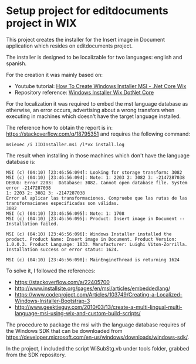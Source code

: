 ﻿# Setup project for editdocuments project in WIX

This project creates the installer for the Insert image in Document application which resides on 
editdocuments project. 

The installer is designed to be localizable for two languages: english and spanish.

For the creation it was mainly based on:

- Youtube tutorial: [How To Create Windows Installer MSI - .Net Core Wix](https://www.youtube.com/watch?v=6Yf-eDsRrnM)
- Repository reference: [Windows Installer Wix DotNet Core](https://github.com/angelsix/youtube/tree/develop/C%23%20General/Windows%20Installer%20Wix%20DotNet%20Core)

For the localization it was required to embed the mst language database as otherwise, an error occurs,
advertising about a wrong transfors when executing in machines which doesn't have the target 
language installed.

The reference how to obtain  the report is in: https://stackoverflow.com/q/18795351
and requires the following command:

```
msiexec /i IIDInstaller.msi /l*vx install.log
```

The result when installing in those machines which don't have the language database is:
```
MSI (c) (04:10) [23:46:56:094]: Looking for storage transform: 3082
MSI (c) (04:10) [23:46:56:094]: Note: 1: 2203 2: 3082 3: -2147287038 
DEBUG: Error 2203:  Database: 3082. Cannot open database file. System error -2147287038
1: 2203 2: 3082 3: -2147287038 
Error al aplicar las transformaciones. Compruebe que las rutas de las transformaciones especificadas son válidas.
3082
MSI (c) (04:10) [23:46:56:095]: Note: 1: 1708 
MSI (c) (04:10) [23:46:56:095]: Product: Insert image in Document -- Installation failed.

MSI (c) (04:10) [23:46:56:096]: Windows Installer installed the product. Product Name: Insert image in Document. Product Version: 1.0.0.3. Product Language: 1033. Manufacturer: Luighi Viton-Zorrilla. Installation success or error status: 1624.

MSI (c) (04:10) [23:46:56:098]: MainEngineThread is returning 1624
```

To solve it, I followed the references:
- https://stackoverflow.com/a/22405700
- http://www.installsite.org/pages/en/msi/articles/embeddedlang/
- https://www.codeproject.com/Articles/103749/Creating-a-Localized-Windows-Installer-Bootstrap-3
- http://www.geektieguy.com/2010/03/13/create-a-multi-lingual-multi-language-msi-using-wix-and-custom-build-scripts/

The procedure to package the msi with the language database requires of the Windows SDK that can
be downloaded from https://developer.microsoft.com/en-us/windows/downloads/windows-sdk/.

In the project, I included the script WiSubStg.vb under tools folder, grabbed from the SDK repository.